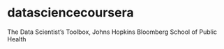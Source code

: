 datasciencecoursera
===================

The Data Scientist’s Toolbox, Johns Hopkins Bloomberg School of Public Health
